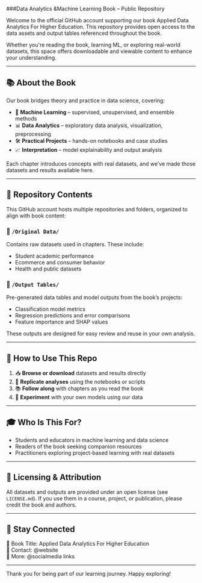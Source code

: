 ###Data Analytics &Machine Learning Book – Public Repository

Welcome to the official GitHub account supporting our book Applied Data Analytics For Higher Education. This repository provides open access to the data assets and output tables referenced throughout the book.

Whether you're reading the book, learning ML, or exploring real-world datasets, this space offers downloadable and viewable content to enhance your understanding.

---

## 📚 About the Book

Our book bridges theory and practice in data science, covering:

- 🧠 **Machine Learning** – supervised, unsupervised, and ensemble methods  
- 📊 **Data Analytics** – exploratory data analysis, visualization, preprocessing  
- 🛠️ **Practical Projects** – hands-on notebooks and case studies  
- 📈 **Interpretation** – model explainability and output analysis  

Each chapter introduces concepts with real datasets, and we’ve made those datasets and results available here.

---

## 📂 Repository Contents

This GitHub account hosts multiple repositories and folders, organized to align with book content:

### 🔸 **`/Original Data/`**
Contains raw datasets used in chapters. These include:
- Student academic performance
- Ecommerce and consumer behavior
- Health and public datasets

### 🔸 **`/Output Tables/`**
Pre-generated data tables and model outputs from the book’s projects:
- Classification model metrics  
- Regression predictions and error comparisons  
- Feature importance and SHAP values  

These outputs are designed for easy review and reuse in your own analysis.

---

## 🧪 How to Use This Repo

1. 📥 **Browse or download** datasets and results directly
2. 🧠 **Replicate analyses** using the notebooks or scripts
3. 📚 **Follow along** with chapters as you read the book
4. 🚀 **Experiment** with your own models using our data

---

## 🎓 Who Is This For?

- Students and educators in machine learning and data science  
- Readers of the book seeking companion resources  
- Practitioners exploring project-based learning with real datasets  

---

## 📌 Licensing & Attribution

All datasets and outputs are provided under an open license (see `LICENSE.md`). If you use them in a course, project, or publication, please credit the book and authors.

---

## 🔗 Stay Connected

📘 Book Title: Applied Data Analytics For Higher Education  
📩 Contact: @website  
🔗 More: @socialmedia links

---

Thank you for being part of our learning journey. Happy exploring!



